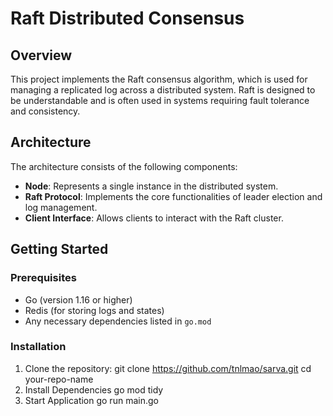 # Raft Distributed Consensus

## Overview

This project implements the Raft consensus algorithm, which is used for managing a replicated log across a distributed system. Raft is designed to be understandable and is often used in systems requiring fault tolerance and consistency.


## Architecture

The architecture consists of the following components:

- **Node**: Represents a single instance in the distributed system.
- **Raft Protocol**: Implements the core functionalities of leader election and log management.
- **Client Interface**: Allows clients to interact with the Raft cluster.

## Getting Started

### Prerequisites

- Go (version 1.16 or higher)
- Redis (for storing logs and states)
- Any necessary dependencies listed in `go.mod`

### Installation

1. Clone the repository:
   git clone https://github.com/tnlmao/sarva.git
   cd your-repo-name
2. Install Dependencies
    go mod tidy
3. Start Application
    go run main.go
